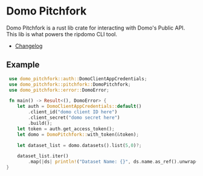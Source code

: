 # Domo Pitchfork
Domo Pitchfork is a rust lib crate for interacting with Domo's Public API. This lib is what powers the ripdomo CLI tool. 

- [Changelog](changelog.md)

## Example
```rust
 use domo_pitchfork::auth::DomoClientAppCredentials;
 use domo_pitchfork::pitchfork::DomoPitchfork;
 use domo_pitchfork::error::DomoError;

 fn main() -> Result<(), DomoError> {
    let auth = DomoClientAppCredentials::default()
        .client_id("domo client ID here")
        .client_secret("domo secret here")
        .build();
    let token = auth.get_access_token();
    let domo = DomoPitchfork::with_token(&token);

    let dataset_list = domo.datasets().list(5,0)?;

    dataset_list.iter()
        .map(|ds| println!("Dataset Name: {}", ds.name.as_ref().unwrap()));
}
```